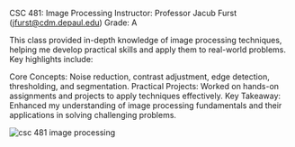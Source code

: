 CSC 481: Image Processing
Instructor: Professor Jacub Furst (jfurst@cdm.depaul.edu)
Grade: A

This class provided in-depth knowledge of image processing techniques, helping me develop practical skills and apply them to real-world problems. Key highlights include:

Core Concepts: Noise reduction, contrast adjustment, edge detection, thresholding, and segmentation.
Practical Projects: Worked on hands-on assignments and projects to apply techniques effectively.
Key Takeaway: Enhanced my understanding of image processing fundamentals and their applications in solving challenging problems.


![csc 481 image processing](https://github.com/user-attachments/assets/2454f8f6-e17e-40c6-948b-90bd7530bb5d)
